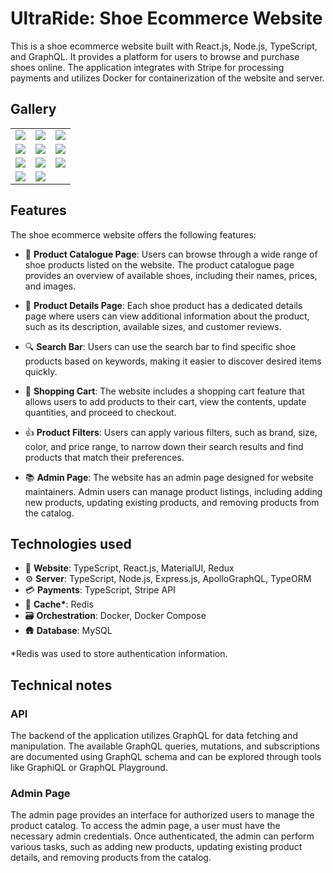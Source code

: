 # UltraRide: Shoe Ecommerce Website
This is a shoe ecommerce website built with React.js, Node.js, TypeScript, and GraphQL. It provides a platform for users to browse and purchase shoes online. The application integrates with Stripe for processing payments and utilizes Docker for containerization of the website and server.

## Gallery
<table border="0">
 <tr>
    <td><img src="https://github.com/raj-pulapakura/ultraride/assets/87762282/3800827c-1ce4-45a9-ac79-2bf1c2be996f" /></td>
    <td><img src="https://github.com/raj-pulapakura/ultraride/assets/87762282/735390df-2ed1-4d40-91d5-a91acfbf60a7" /></td>
    <td><img src="https://github.com/raj-pulapakura/ultraride/assets/87762282/da5cbb75-a19c-433f-8ed4-e951868d655c" /></td>
 </tr>
 <tr>
    <td><img src="https://github.com/raj-pulapakura/ultraride/assets/87762282/165ff1ae-15d9-4e0e-8293-ad7089695a5a" /></td>
    <td><img src="https://github.com/raj-pulapakura/ultraride/assets/87762282/2d361538-0af3-4052-be1f-77f3b3a62717" /></td>
    <td><img src="https://github.com/raj-pulapakura/ultraride/assets/87762282/3169e4ab-7619-42a5-be78-56a27b0f4496" /></td>
 </tr>
   <tr>
    <td><img src="https://github.com/raj-pulapakura/ultraride/assets/87762282/9ffb69e5-400c-405e-a4f9-98f4cc148e1b" /></td>
    <td><img src="https://github.com/raj-pulapakura/ultraride/assets/87762282/1e42dd03-b70f-4988-a449-b85daef6f92a" /></td>
    <td><img src="https://github.com/raj-pulapakura/ultraride/assets/87762282/1711fa53-d00d-443a-9ed7-103cc19a8b21" /></td>
 </tr>
   <tr>
    <td><img src="https://github.com/raj-pulapakura/ultraride/assets/87762282/7165b700-6f2c-4ab6-9510-0aed381f67da" /></td>
    <td><img src="https://github.com/raj-pulapakura/ultraride/assets/87762282/a6a600eb-d891-4059-85f6-198eb99f0e76" /></td>
 </tr>
</table>

## Features

The shoe ecommerce website offers the following features:

- 📑 **Product Catalogue Page**: Users can browse through a wide range of shoe products listed on the website. The product catalogue page provides an overview of available shoes, including their names, prices, and images.

- 🤩 **Product Details Page**: Each shoe product has a dedicated details page where users can view additional information about the product, such as its description, available sizes, and customer reviews.

- 🔍 **Search Bar**: Users can use the search bar to find specific shoe products based on keywords, making it easier to discover desired items quickly.

- 🛒 **Shopping Cart**: The website includes a shopping cart feature that allows users to add products to their cart, view the contents, update quantities, and proceed to checkout.

- 👍 **Product Filters**: Users can apply various filters, such as brand, size, color, and price range, to narrow down their search results and find products that match their preferences.

- 📚 **Admin Page**: The website has an admin page designed for website maintainers. Admin users can manage product listings, including adding new products, updating existing products, and removing products from the catalog.

## Technologies used

- 👀 **Website**: TypeScript, React.js, MaterialUI, Redux
- ⚙️ **Server**: TypeScript, Node.js, Express.js, ApolloGraphQL, TypeORM
- 💳 **Payments**: TypeScript, Stripe API
- 🧪 **Cache\***: Redis
- 🗃️ **Orchestration**: Docker, Docker Compose
- 🛖 **Database**: MySQL

\*Redis was used to store authentication information.

## Technical notes

### API

The backend of the application utilizes GraphQL for data fetching and manipulation. The available GraphQL queries, mutations, and subscriptions are documented using GraphQL schema and can be explored through tools like GraphiQL or GraphQL Playground.

### Admin Page

The admin page provides an interface for authorized users to manage the product catalog. To access the admin page, a user must have the necessary admin credentials. Once authenticated, the admin can perform various tasks, such as adding new products, updating existing product details, and removing products from the catalog.
